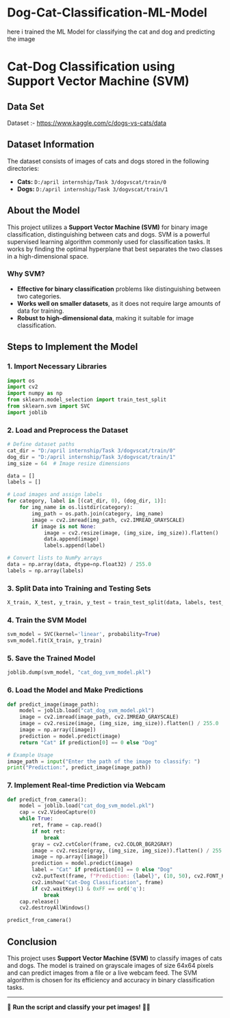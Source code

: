 # Dog-Cat-Classification-ML-Model
here i trained the ML Model for classifying the cat and dog and predicting the image 
# Cat-Dog Classification using Support Vector Machine (SVM)


## Data Set
Dataset :- https://www.kaggle.com/c/dogs-vs-cats/data

## Dataset Information
The dataset consists of images of cats and dogs stored in the following directories:
- **Cats:** `D:/april internship/Task 3/dogvscat/train/0`
- **Dogs:** `D:/april internship/Task 3/dogvscat/train/1`

## About the Model
This project utilizes a **Support Vector Machine (SVM)** for binary image classification, distinguishing between cats and dogs. SVM is a powerful supervised learning algorithm commonly used for classification tasks. It works by finding the optimal hyperplane that best separates the two classes in a high-dimensional space.

### Why SVM?
- **Effective for binary classification** problems like distinguishing between two categories.
- **Works well on smaller datasets**, as it does not require large amounts of data for training.
- **Robust to high-dimensional data**, making it suitable for image classification.

## Steps to Implement the Model

### 1. Import Necessary Libraries
```python
import os
import cv2
import numpy as np
from sklearn.model_selection import train_test_split
from sklearn.svm import SVC
import joblib
```

### 2. Load and Preprocess the Dataset
```python
# Define dataset paths
cat_dir = "D:/april internship/Task 3/dogvscat/train/0"
dog_dir = "D:/april internship/Task 3/dogvscat/train/1"
img_size = 64  # Image resize dimensions

data = []
labels = []

# Load images and assign labels
for category, label in [(cat_dir, 0), (dog_dir, 1)]:
    for img_name in os.listdir(category):
        img_path = os.path.join(category, img_name)
        image = cv2.imread(img_path, cv2.IMREAD_GRAYSCALE)
        if image is not None:
            image = cv2.resize(image, (img_size, img_size)).flatten()
            data.append(image)
            labels.append(label)

# Convert lists to NumPy arrays
data = np.array(data, dtype=np.float32) / 255.0
labels = np.array(labels)
```

### 3. Split Data into Training and Testing Sets
```python
X_train, X_test, y_train, y_test = train_test_split(data, labels, test_size=0.2, random_state=42)
```

### 4. Train the SVM Model
```python
svm_model = SVC(kernel='linear', probability=True)
svm_model.fit(X_train, y_train)
```

### 5. Save the Trained Model
```python
joblib.dump(svm_model, "cat_dog_svm_model.pkl")
```

### 6. Load the Model and Make Predictions
```python
def predict_image(image_path):
    model = joblib.load("cat_dog_svm_model.pkl")
    image = cv2.imread(image_path, cv2.IMREAD_GRAYSCALE)
    image = cv2.resize(image, (img_size, img_size)).flatten() / 255.0
    image = np.array([image])
    prediction = model.predict(image)
    return "Cat" if prediction[0] == 0 else "Dog"

# Example Usage
image_path = input("Enter the path of the image to classify: ")
print("Prediction:", predict_image(image_path))
```

### 7. Implement Real-time Prediction via Webcam
```python
def predict_from_camera():
    model = joblib.load("cat_dog_svm_model.pkl")
    cap = cv2.VideoCapture(0)
    while True:
        ret, frame = cap.read()
        if not ret:
            break
        gray = cv2.cvtColor(frame, cv2.COLOR_BGR2GRAY)
        image = cv2.resize(gray, (img_size, img_size)).flatten() / 255.0
        image = np.array([image])
        prediction = model.predict(image)
        label = "Cat" if prediction[0] == 0 else "Dog"
        cv2.putText(frame, f"Prediction: {label}", (10, 50), cv2.FONT_HERSHEY_SIMPLEX, 1, (0, 255, 0), 2)
        cv2.imshow("Cat-Dog Classification", frame)
        if cv2.waitKey(1) & 0xFF == ord('q'):
            break
    cap.release()
    cv2.destroyAllWindows()

predict_from_camera()
```

## Conclusion
This project uses **Support Vector Machine (SVM)** to classify images of cats and dogs. The model is trained on grayscale images of size 64x64 pixels and can predict images from a file or a live webcam feed. The SVM algorithm is chosen for its efficiency and accuracy in binary classification tasks.

---
🚀 **Run the script and classify your pet images!** 🐶🐱
